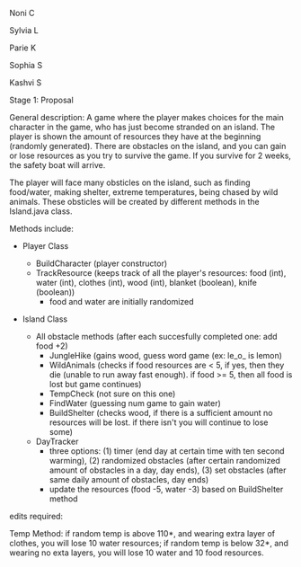 Noni C

Sylvia L

Parie K

Sophia S

Kashvi S

Stage 1: Proposal

General description:
A game where the player makes choices for the main character in the game, who has just become stranded on an island. The player is shown the amount of resources they have at the beginning (randomly generated). There are obstacles on the island, and you can gain or lose resources as you try to survive the game. If you survive for 2 weeks, the safety boat will arrive.

The player will face many obsticles on the island, such as finding food/water, making shelter, extreme temperatures, being chased by wild animals. These obsticles will be created by different methods in the Island.java class.

Methods include:

- Player Class
   - BuildCharacter (player constructor)
   - TrackResource (keeps track of all the player's resources: food (int), water (int), clothes (int), wood (int), blanket (boolean), knife (boolean)) 
   		- food and water are initially randomized 
      
- Island Class
   - All obstacle methods (after each succesfully completed one: add food +2)
   		- JungleHike (gains wood, guess word game (ex: le_o_ is lemon) 
   		- WildAnimals (checks if food resources are < 5, if yes, then they die (unable to run away fast enough). if food >= 5, then all food is lost but game continues)
   		- TempCheck (not sure on this one) 
    	- FindWater (guessing num game to gain water)
   		- BuildShelter (checks wood, if there is a sufficient amount no resources will be lost. if there isn't you will continue to lose some)
   - DayTracker 
     	- three options: (1) timer (end day at certain time with ten second warming), (2) randomized obstacles (after certain randomized amount of obstacles in a day, day ends), (3) set obstacles (after same daily amount of obstacles, day ends) 
     	- update the resources (food -5, water -3) based on BuildShelter method
  
edits required: 

Temp Method: if random temp is above 110*, and wearing extra layer of clothes, you will lose 10 water resources; if random temp is below 32*, and wearing no exta layers, you will lose 10 water and 10 food resources.
